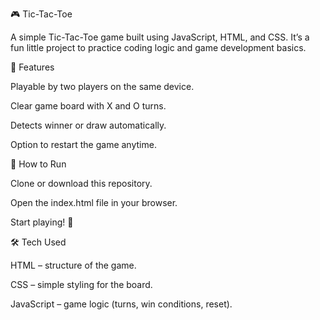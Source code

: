 🎮 Tic-Tac-Toe

A simple Tic-Tac-Toe game built using JavaScript, HTML, and CSS. It’s a fun little project to practice coding logic and game development basics.

📌 Features

Playable by two players on the same device.

Clear game board with X and O turns.

Detects winner or draw automatically.

Option to restart the game anytime.

🚀 How to Run

Clone or download this repository.

Open the index.html file in your browser.

Start playing! 🎉

🛠️ Tech Used

HTML – structure of the game.

CSS – simple styling for the board.

JavaScript – game logic (turns, win conditions, reset).
